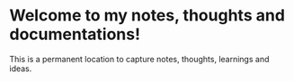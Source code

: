 # Welcome to my notes, thoughts and documentations!

This is a permanent location to capture notes, thoughts, learnings and ideas.